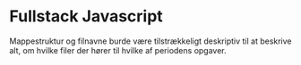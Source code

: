 
# Fullstack Javascript
Mappestruktur og filnavne burde være tilstrækkeligt deskriptiv til at beskrive alt, om hvilke filer der hører til hvilke af periodens opgaver.
